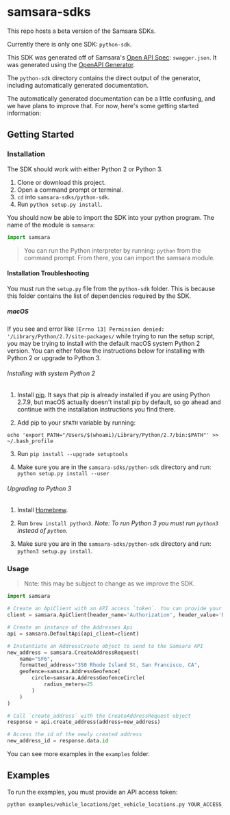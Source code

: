 # samsara-sdks

This repo hosts a beta version of the Samsara SDKs.

Currently there is only one SDK: `python-sdk`.

This SDK was generated off of Samsara's [Open API Spec](https://github.com/samsarahq/api-docs): `swagger.json`.
It was generated using the [OpenAPI Generator](https://openapi-generator.tech).

The `python-sdk` directory contains the direct output of the generator, including automatically generated documentation.

The automatically generated documentation can be a little confusing, and we have plans to improve that. For now, here's some getting started information:

## Getting Started

### Installation

The SDK should work with either Python 2 or Python 3.

1. Clone or download this project.
2. Open a command prompt or terminal.
3. `cd` into `samsara-sdks/python-sdk`.
4. Run `python setup.py install`.

You should now be able to import the SDK into your python program. The name of the module is `samsara`:

```python
import samsara
```

> You can run the Python interpreter by running: `python` from the command prompt. From there, you can import the samsara module.

#### Installation Troubleshooting

You must run the `setup.py` file from the `python-sdk` folder. This is because this folder contains the list of dependencies required by the SDK.

##### macOS

If you see and error like `[Errno 13] Permission denied: '/Library/Python/2.7/site-packages/` while trying to run the setup script, you may be trying to install with the default macOS system Python 2 version. You can either follow the instructions below for installing with Python 2 or upgrade to Python 3.

###### Installing with system Python 2

1. Install [pip](https://pip.pypa.io/en/stable/installing/). It says that pip is already installed if you are using     Python 2.7.9, but macOS actually doesn't install pip by default, so go ahead and continue with the installation instructions you find there.

2. Add pip to your `$PATH` variable by running:
```
echo 'export PATH="/Users/$(whoami)/Library/Python/2.7/bin:$PATH"' >> ~/.bash_profile
```

3. Run `pip install --upgrade setuptools`

4. Make sure you are in the `samsara-sdks/python-sdk` directory and run: `python setup.py install --user`

###### Upgrading to Python 3

1. Install [Homebrew](https://brew.sh/).

2. Run `brew install python3`. *Note: To run Python 3 you must run `python3` instead of `python`.*

3. Make sure you are in the `samsara-sdks/python-sdk` directory and run: `python3 setup.py install`.

### Usage

> Note: this may be subject to change as we improve the SDK.

```python
import samsara

# Create an ApiClient with an API access `token`. You can provide your access token to the variable `token` below.
client = samsara.ApiClient(header_name='Authorization', header_value='Bearer {token}'.format(token=token))

# Create an instance of the Addresses Api
api = samsara.DefaultApi(api_client=client)

# Instantiate an AddressCreate object to send to the Samsara API
new_address = samsara.CreateAddressRequest(
    name="SF6",
    formatted_address="350 Rhode Island St, San Francisco, CA",
    geofence=samsara.AddressGeofence(
        circle=samsara.AddressGeofenceCircle(
            radius_meters=25
        )
    )
)

# Call `create_address` with the CreateAddressRequest object
response = api.create_address(address=new_address)

# Access the id of the newly created address
new_address_id = response.data.id
```

You can see more examples in the `examples` folder.

## Examples

To run the examples, you must provide an API access token:

```sh
python examples/vehicle_locations/get_vehicle_locations.py YOUR_ACCESS_TOKEN
```
